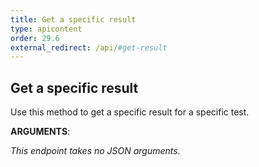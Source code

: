```yaml
---
title: Get a specific result
type: apicontent
order: 29.6
external_redirect: /api/#get-result
---
```


## Get a specific result

Use this method to get a specific result for a specific test.


**ARGUMENTS**:


*This endpoint takes no JSON arguments.*

